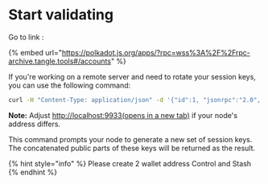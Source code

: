 # Start validating

Go to link :

{% embed url="https://polkadot.js.org/apps/?rpc=wss%3A%2F%2Frpc-archive.tangle.tools#/accounts" %}

If you're working on a remote server and need to rotate your session keys, you can use the following command:

```bash
curl -H "Content-Type: application/json" -d '{"id":1, "jsonrpc":"2.0", "method": "author_rotateKeys", "params":[]}' http://localhost:9944
```

**Note:** Adjust [http://localhost:9933(opens in a new tab)](http://localhost:9933/) if your node's address differs.

This command prompts your node to generate a new set of session keys. The concatenated public parts of these keys will be returned as the result.

{% hint style="info" %}
Please create 2 wallet address Control and Stash
{% endhint %}
